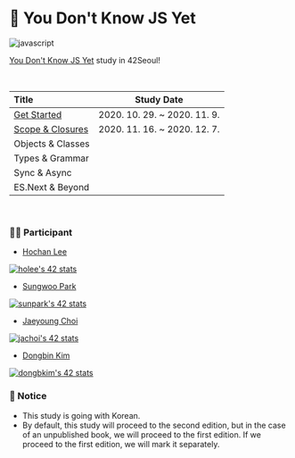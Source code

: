 # 🙅 You Don't Know JS Yet
![javascript](https://img.shields.io/badge/Javascript-YDNJSY-blue?logo=javascript)

[You Don't Know JS Yet](https://github.com/getify/You-Dont-Know-JS) study in 42Seoul!

<br>

| Title | Study Date | 
|:---|:---:|
| [Get Started](./1_Get_Started) | 2020. 10. 29. ~ 2020. 11. 9. |
| [Scope & Closures](./2_Scope_Closures) | 2020. 11. 16. ~ 2020. 12. 7. |
| Objects & Classes |  |
| Types & Grammar |  |
| Sync & Async |  |
| ES.Next & Beyond |  |

<br>

### 👨‍💻 Participant
- [Hochan Lee](https://github.com/hochan222)

[![holee's 42 stats](https://badge42.herokuapp.com/api/stats/holee)](https://profile.intra.42.fr/users/holee)

- [Sungwoo Park](https://github.com/cos18)

[![sunpark's 42 stats](https://badge42.herokuapp.com/api/stats/sunpark)](https://profile.intra.42.fr/users/sunpark)

- [Jaeyoung Choi](https://github.com/ExtraMortals)

[![jachoi's 42 stats](https://badge42.herokuapp.com/api/stats/jachoi)](https://profile.intra.42.fr/users/jachoi)

- [Dongbin Kim](https://github.com/dawnbeen)

[![dongbkim's 42 stats](https://badge42.herokuapp.com/api/stats/dongbkim)](https://profile.intra.42.fr/users/dongbkim)

### 📢 Notice
- This study is going with Korean.
- By default, this study will proceed to the second edition, but in the case of an unpublished book, we will proceed to the first edition. If we proceed to the first edition, we will mark it separately.
